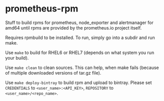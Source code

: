 # prometheus-rpm
Stuff to build rpms for prometheus, node_exporter and alertmanager for amd64 until rpms are provided by the prometheus.io project itself.

Requires rpmbuild to be installed. To run, simply go into a subdir and run make. 

Use `make` to build for RHEL6 or RHEL7 (depends on what system you run your build).

Use `make clean` to clean sources. This can help, when make fails (because of multiple downloaded versions of tar.gz file).

Use `make deploy-bintray` to build rpm and upload to bintray. Please set `CREDENTIALS` to `<user_name>:<API_KEY>`, `REPOSITORY` to `<user_name>/<repo_name>`.
